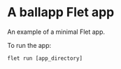 # A ballapp Flet app

An example of a minimal Flet app.

To run the app:

```
flet run [app_directory]
```